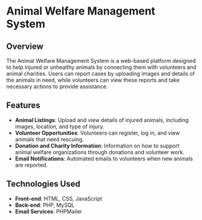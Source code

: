 # Animal Welfare Management System

## Overview
The Animal Welfare Management System is a web-based platform designed to help injured or unhealthy animals by connecting them with volunteers and animal charities. Users can report cases by uploading images and details of the animals in need, while volunteers can view these reports and take necessary actions to provide assistance.

## Features
- **Animal Listings**: Upload and view details of injured animals, including images, location, and type of injury.
- **Volunteer Opportunities**: Volunteers can register, log in, and view animals that need rescuing.
- **Donation and Charity Information**: Information on how to support animal welfare organizations through donations and volunteer work.
- **Email Notifications**: Automated emails to volunteers when new animals are reported.

## Technologies Used
- **Front-end**: HTML, CSS, JavaScript
- **Back-end**: PHP, MySQL
- **Email Services**: PHPMailer
